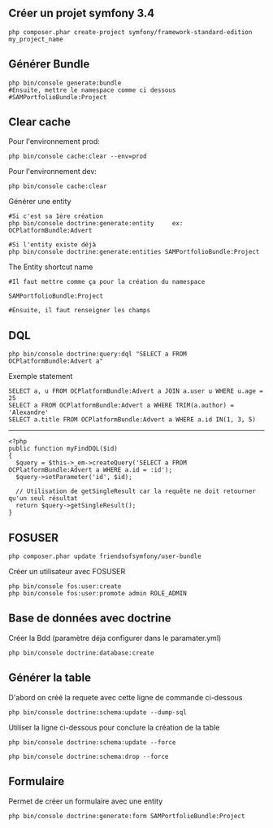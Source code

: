 Créer un projet symfony 3.4
---
    php composer.phar create-project symfony/framework-standard-edition my_project_name
    
Générer Bundle
---
    php bin/console generate:bundle
    #Ensuite, mettre le namespace comme ci dessous
    #SAMPortfolioBundle:Project

Clear cache
---

Pour l'environnement prod:

    php bin/console cache:clear --env=prod
    
Pour l'environnement dev:

    php bin/console cache:clear
    

    
Générer une entity

    #Si c'est sa 1ère création
    php bin/console doctrine:generate:entity     ex: OCPlatformBundle:Advert
    
    #Si l'entity existe déjà
    php bin/console doctrine:generate:entities SAMPortfolioBundle:Project
    
The Entity shortcut name
    
    #Il faut mettre comme ça pour la création du namespace
    
    SAMPortfolioBundle:Project
    
    #Ensuite, il faut renseigner les champs    
    
DQL
--
    php bin/console doctrine:query:dql "SELECT a FROM OCPlatformBundle:Advert a"
    
Exemple statement
    
    SELECT a, u FROM OCPlatformBundle:Advert a JOIN a.user u WHERE u.age = 25
    SELECT a FROM OCPlatformBundle:Advert a WHERE TRIM(a.author) = 'Alexandre'
    SELECT a.title FROM OCPlatformBundle:Advert a WHERE a.id IN(1, 3, 5)
---
    <?php
    public function myFindDQL($id)
    {
      $query = $this->_em->createQuery('SELECT a FROM OCPlatformBundle:Advert a WHERE a.id = :id');
      $query->setParameter('id', $id);
      
      // Utilisation de getSingleResult car la requête ne doit retourner qu'un seul résultat
      return $query->getSingleResult();
    }
    
FOSUSER
--
    php composer.phar update friendsofsymfony/user-bundle
    
Créer un utilisateur avec FOSUSER
    
    php bin/console fos:user:create
    php bin/console fos:user:promote admin ROLE_ADMIN

Base de données avec doctrine
---
Créer la Bdd (paramètre déja configurer dans le paramater.yml)

    php bin/console doctrine:database:create
    
Générer la table
--
D'abord on créé la requete avec cette ligne de commande ci-dessous

    php bin/console doctrine:schema:update --dump-sql    
    
Utiliser la ligne ci-dessous pour conclure la création de la table

    
    php bin/console doctrine:schema:update --force
    
    php bin/console doctrine:schema:drop --force
Formulaire
--
Permet de créer un formulaire avec une entity

    php bin/console doctrine:generate:form SAMPortfolioBundle:Project
    
